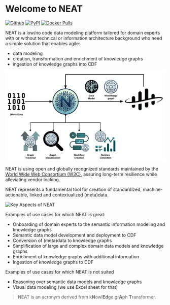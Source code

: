 # Welcome to NEAT
[![Github](https://shields.io/badge/github-cognite/neat-green?logo=github&style=for-the-badge)](https://github.com/cognitedata/neat) [![PyPI](https://img.shields.io/pypi/v/cognite-neat?style=for-the-badge)](https://pypi.org/project/cognite-neat/) [![Docker Pulls](https://img.shields.io/docker/pulls/cognite/neat?style=for-the-badge)](https://hub.docker.com/r/cognite/neat)

NEAT is a low/no code data modeling platform tailored for domain experts with or without technical or information architecture background who need a simple solution that enables agile:

- data modeling
- creation, transformation and enrichment of knowledge graphs
- ingestion of knowledge graphs into CDF

![Key Aspects of NEAT](./figs/neat-high-level.png)


NEAT is using open and globally recognized standards maintained by the [World Wide Web Consortium (W3C)](https://www.w3.org/RDF/), assuring long-term resilience while alleviating vendor locking.

NEAT represents a fundamental tool for creation of standardized, machine-actionable, linked and contextualized (meta)data.

![Key Aspects of NEAT](./figs/key-aspects-of-neat.png)

Examples of use cases for which NEAT is great:

* Onboarding of domain experts to the semantic information modeling and knowledge graphs
* Semantic data model development and deployment to CDF
* Conversion of (meta)data to knowledge graphs
* Simplification of large and complex domain data models and knowledge graphs
* Enrichment of knowledge graphs with additional information
* Ingestion of knowledge graphs to CDF


Examples of use cases for which NEAT is not suited

* Reasoning over semantic data models and knowledge graphs
* Visual data modeling (we use Excel sheet for that)


> NEAT is an acronym derived from k**N**owl**Ed**ge gr**A**ph **T**ransformer.